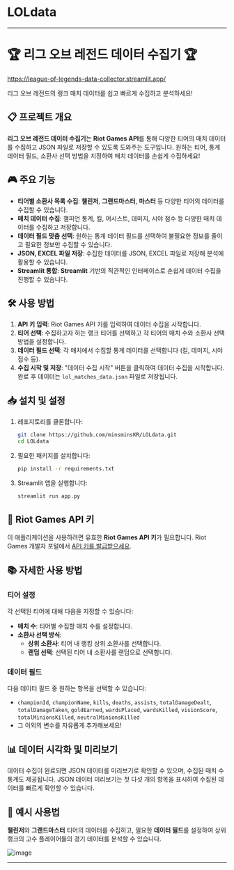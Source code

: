 # LOLdata

---

# 🏆 리그 오브 레전드 데이터 수집기 🏆 
https://league-of-legends-data-collector.streamlit.app/

리그 오브 레전드의 랭크 매치 데이터를 쉽고 빠르게 수집하고 분석하세요!

## 📋 프로젝트 개요

**리그 오브 레전드 데이터 수집기**는 **Riot Games API**를 통해 다양한 티어의 매치 데이터를 수집하고 JSON 파일로 저장할 수 있도록 도와주는 도구입니다. 원하는 티어, 통계 데이터 필드, 소환사 선택 방법을 지정하여 매치 데이터를 손쉽게 수집하세요!

## 🎮 주요 기능

- **티어별 소환사 목록 수집**: **챌린저**, **그랜드마스터**, **마스터** 등 다양한 티어의 데이터를 수집할 수 있습니다.
- **매치 데이터 수집**: 챔피언 통계, 킬, 어시스트, 데미지, 시야 점수 등 다양한 매치 데이터를 수집하고 저장합니다.
- **데이터 필드 맞춤 선택**: 원하는 통계 데이터 필드를 선택하여 불필요한 정보를 줄이고 필요한 정보만 수집할 수 있습니다.
- **JSON, EXCEL 파일 저장**: 수집한 데이터를 JSON, EXCEL 파일로 저장해 분석에 활용할 수 있습니다.
- **Streamlit 통합**: **Streamlit** 기반의 직관적인 인터페이스로 손쉽게 데이터 수집을 진행할 수 있습니다.

## 🛠️ 사용 방법

1. **API 키 입력**: Riot Games API 키를 입력하여 데이터 수집을 시작합니다.
2. **티어 선택**: 수집하고자 하는 랭크 티어를 선택하고 각 티어의 매치 수와 소환사 선택 방법을 설정합니다.
3. **데이터 필드 선택**: 각 매치에서 수집할 통계 데이터를 선택합니다 (킬, 데미지, 시야 점수 등).
4. **수집 시작 및 저장**: "데이터 수집 시작" 버튼을 클릭하여 데이터 수집을 시작합니다. 완료 후 데이터는 `lol_matches_data.json` 파일로 저장됩니다.

## 📥 설치 및 설정

1. 레포지토리를 클론합니다:
    ```bash
    git clone https://github.com/minsminsKR/LOLdata.git
    cd LOLdata
    ```
2. 필요한 패키지를 설치합니다:
    ```bash
    pip install -r requirements.txt
    ```
3. Streamlit 앱을 실행합니다:
    ```bash
    streamlit run app.py
    ```

## 🔑 Riot Games API 키

이 애플리케이션을 사용하려면 유효한 **Riot Games API 키**가 필요합니다. Riot Games 개발자 포털에서 [API 키를 발급받으세요](https://developer.riotgames.com/).

## 📚 자세한 사용 방법

### 티어 설정
각 선택된 티어에 대해 다음을 지정할 수 있습니다:
- **매치 수**: 티어별 수집할 매치 수를 설정합니다.
- **소환사 선택 방식**:
  - **상위 소환사**: 티어 내 랭킹 상위 소환사를 선택합니다.
  - **랜덤 선택**: 선택된 티어 내 소환사를 랜덤으로 선택합니다.

### 데이터 필드
다음 데이터 필드 중 원하는 항목을 선택할 수 있습니다:
- `championId`, `championName`, `kills`, `deaths`, `assists`, `totalDamageDealt`, `totalDamageTaken`, `goldEarned`, `wardsPlaced`, `wardsKilled`, `visionScore`, `totalMinionsKilled`, `neutralMinionsKilled`
- 그 이외의 변수를 자유롭게 추가해보세요!

## 📊 데이터 시각화 및 미리보기

데이터 수집이 완료되면 JSON 데이터를 미리보기로 확인할 수 있으며, 수집된 매치 수 통계도 제공됩니다. JSON 데이터 미리보기는 첫 다섯 개의 항목을 표시하여 수집된 데이터를 빠르게 확인할 수 있습니다.

## 📝 예시 사용법

**챌린저**와 **그랜드마스터** 티어의 데이터를 수집하고, 필요한 **데이터 필드**를 설정하여 상위 랭크의 고수 플레이어들의 경기 데이터를 분석할 수 있습니다.

![image](https://github.com/user-attachments/assets/9ca4c5af-16b5-447c-bdf5-5be9c5637c0a)


---
